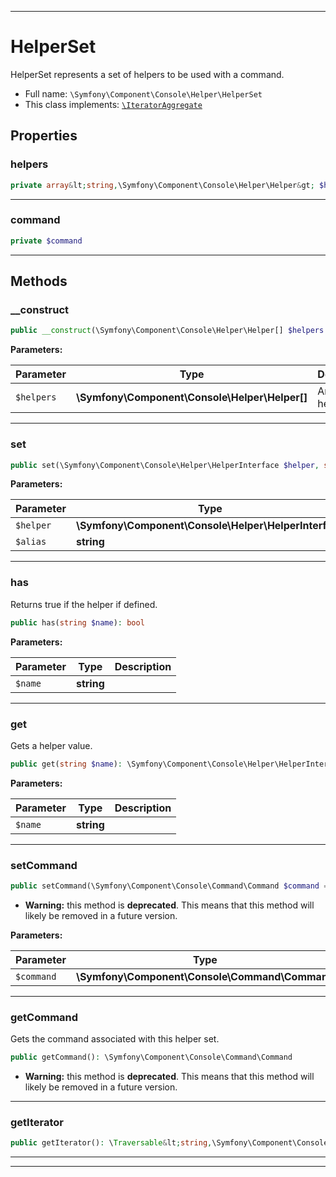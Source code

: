 ***

# HelperSet

HelperSet represents a set of helpers to be used with a command.

* Full name: `\Symfony\Component\Console\Helper\HelperSet`
* This class implements:
  [`\IteratorAggregate`](../../../../IteratorAggregate.md)

## Properties

### helpers

```php
private array&lt;string,\Symfony\Component\Console\Helper\Helper&gt; $helpers
```

***

### command

```php
private $command
```

***

## Methods

### __construct

```php
public __construct(\Symfony\Component\Console\Helper\Helper[] $helpers = []): mixed
```

**Parameters:**

| Parameter | Type | Description |
|-----------|------|-------------|
| `$helpers` | **\Symfony\Component\Console\Helper\Helper[]** | An array of helper |

***

### set

```php
public set(\Symfony\Component\Console\Helper\HelperInterface $helper, string $alias = null): mixed
```

**Parameters:**

| Parameter | Type | Description |
|-----------|------|-------------|
| `$helper` | **\Symfony\Component\Console\Helper\HelperInterface** |  |
| `$alias` | **string** |  |

***

### has

Returns true if the helper if defined.

```php
public has(string $name): bool
```

**Parameters:**

| Parameter | Type | Description |
|-----------|------|-------------|
| `$name` | **string** |  |

***

### get

Gets a helper value.

```php
public get(string $name): \Symfony\Component\Console\Helper\HelperInterface
```

**Parameters:**

| Parameter | Type | Description |
|-----------|------|-------------|
| `$name` | **string** |  |

***

### setCommand

```php
public setCommand(\Symfony\Component\Console\Command\Command $command = null): mixed
```

* **Warning:** this method is **deprecated**. This means that this method will likely be removed in a future version.

**Parameters:**

| Parameter | Type | Description |
|-----------|------|-------------|
| `$command` | **\Symfony\Component\Console\Command\Command** |  |

***

### getCommand

Gets the command associated with this helper set.

```php
public getCommand(): \Symfony\Component\Console\Command\Command
```

* **Warning:** this method is **deprecated**. This means that this method will likely be removed in a future version.

***

### getIterator

```php
public getIterator(): \Traversable&lt;string,\Symfony\Component\Console\Helper\Helper&gt;
```

***


***

